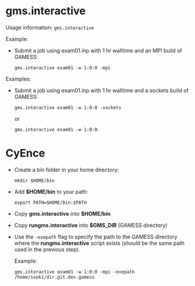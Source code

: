 # gms.interactive

Usage information:
`gms.interactive`

Example:
*  Submit a job using exam01.inp with 1 hr walltime and an MPI build of GAMESS:

   `gms.interactive exam01 -w 1:0:0 -mpi`

Examples:
*  Submit a job using exam01.inp with 1 hr walltime and a sockets build of GAMESS:

   `gms.interactive exam01 -w 1:0:0 -sockets`

   or

   `gms.interactive exam01 -w 1:0:0`

# CyEnce
*  Create a bin folder in your home directory:

   `mkdir $HOME/bin`

*  Add **$HOME/bin** to your path:

   `export PATH=$HOME/bin:$PATH`

*  Copy **gms.interactive** into **$HOME/bin**

*  Copy **rungms.interactive** into **$GMS_DIR** (GAMESS directory)

*  Use the `-exepath` flag to specify the path to the GAMESS directory where the **rungms.interactive** script exists (should be the same path used in the previous step).

   Example:

   `gms.interactive exam01 -w 1:0:0 -mpi -exepath /home/ssok1/dir.git.dev.gamess`

